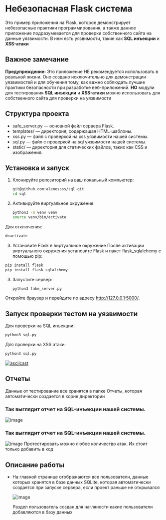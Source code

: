 # Небезопасная Flask система

Это пример приложения на Flask, которое демонстрирует небезопасные практики программирования, а также данное приложение подразумевается для проверки собственного сайта на данные уязвимости. В нем есть уязвимости, такие как **SQL инъекции** и **XSS-атаки**

## Важное замечание

**Предупреждение:** Это приложение НЕ рекомендуется использовать в реальной жизни. Оно создано исключительно для демонстрации уязвимостей и для обучения тому, как важно соблюдать лучшие практики безопасности при разработке веб-приложений. **НО** модули для тестирования **SQL инъекции** и **XSS-атаки** можно использовать для собственного сайта для проверки на уязвимости

## Структура проекта
- safe_server.py — основной файл сервера Flask.
- templates/ — директория, содержащая HTML-шаблоны.
- xss.py — файл с проверкой на xss уязвимости нашей системы.
- sql.py — файл с проверкой на sql уязвимости нашей системы.
- static/ — директория для статических файлов, таких как CSS и изображения.

## Установка и запуск

1. Клонируйте репозиторий на ваш локальный компьютер:

   ```bash
   git@github.com:alenessss/sql.git
   cd sql

2. Активируйте виртуальное окружение:
   ```bash
   python3 -m venv venv
   source venv/bin/activate
   ```
   
Для отключения:
   ```bash
   deactivate
   ```

3. Установите Flask в виртуальное окружение
После активации виртуального окружения установите Flask и пакет flask_sqlalchemy с помощью pip:

```bash
pip install flask
pip install flask_sqlalchemy
```

3. Запустите сервер:

   ```bash
   python3 fake_server.py

Откройте браузер и перейдите по адресу http://127.0.0.1:5000/.

## Запуск проверки тестом на уязвимости 

 Для проверки на SQL инъекции:
```bash
python3 sql.py
```

Для проверки на XSS атаки:
```bash
python3 sql.py
```
[![asciicast](https://asciinema.org/a/fByJzv7balsAVDRR3RnXYoMWf.svg)](https://asciinema.org/a/fByJzv7balsAVDRR3RnXYoMWf)

## Отчеты
Данные от тестирование все хранятся в папке Отчеты, которая автоматически создается в корне директории
### Так выглядит отчет на SQL-инъекции нашей системы.
![image](https://github.com/user-attachments/assets/c3ba9ea9-a0d9-4523-b26d-9e387191333b)
### Так выглядит отчет на SQL-инъекции нашей системы.
![image](https://github.com/user-attachments/assets/194d4a3a-672e-4db4-85e2-3b810b457ee4)
Протестировать можно любое количество атак. Их стоит только добавить в код 

## Описание работы
- На главной странице отображаются все пользователи, данные которых хранятся в базе данных SQLite, которая автоматически создается при запуске сервера, если проект раньше не открывался

  ![image](https://github.com/user-attachments/assets/02d7e2b4-cf00-4262-b360-6f36c5f575d6)

  Раздел пользователь создан для нагляности какие пользователи добавляются в базу данных

